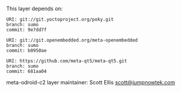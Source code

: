This layer depends on:

    URI: git://git.yoctoproject.org/poky.git
    branch: sumo
    commit: 9e7dd7f

    URI: git://git.openembedded.org/meta-openembedded
    branch: sumo
    commit: b0950ae

    URI: https://github.com/meta-qt5/meta-qt5.git
    branch: sumo
    commit: 681aa04

meta-odroid-c2 layer maintainer: Scott Ellis <scott@jumpnowtek.com>
